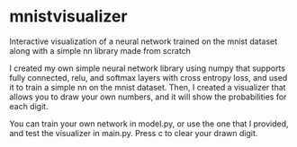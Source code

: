 # mnistvisualizer
Interactive visualization of a neural network trained on the mnist dataset along with a simple nn library made from scratch

I created my own simple neural network library using numpy that supports fully connected, relu, and softmax layers with cross entropy loss, and used it to train a simple nn on the mnist dataset. 
Then, I created a visualizer that allows you to draw your own numbers, and it will show the probabilities for each digit.

You can train your own network in model.py, or use the one that I provided, and test the visualizer in main.py.
Press c to clear your drawn digit.
